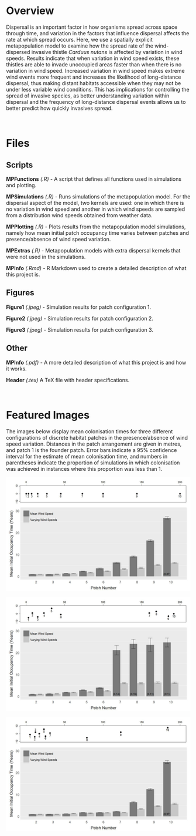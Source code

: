 # Overview

Dispersal is an important factor in how organisms spread across space through time, and variation in the factors that influence dispersal affects the rate at which spread occurs. Here, we use a spatially explicit metapopulation model to examine how the spread rate of the wind-dispersed invasive thistle *Carduus nutans* is affected by variation in wind speeds. Results indicate that when variation in wind speed exists, these thistles are able to invade unoccupied areas faster than when there is no variation in wind speed. Increased variation in wind speed makes extreme wind events more frequent and increases the likelihood of long-distance dispersal, thus making distant habitats accessible when they may not be under less variable wind conditions. This has implications for controlling the spread of invasive species, as better understanding variation within dispersal and the frequency of long-distance dispersal events allows us to better predict how quickly invasives spread.

<br/>

# Files

## Scripts

**MPFunctions** *(.R)* - A script that defines all functions used in simulations and plotting.

**MPSimulations** *(.R)* - Runs simulations of the metapopulation model. For the dispersal aspect of the model, two kernels are used: one in which there is no variation in wind speed and another in which wind speeds are sampled from a distribution wind speeds obtained from weather data.

**MPPlotting** *(.R)* - Plots results from the metapopulation model simulations, namely how mean initial patch occupancy time varies between patches and presence/absence of wind speed variation.

**MPExtras** *(.R)* - Metapopulation models with extra dispersal kernels that were not used in the simulations.

**MPInfo** *(.Rmd)* - R Markdown used to create a detailed description of what this project is.

## Figures

**Figure1** *(.jpeg)* - Simulation results for patch configuration 1.

**Figure2** *(.jpeg)* - Simulation results for patch configuration 2.

**Figure3** *(.jpeg)* - Simulation results for patch configuration 3.

## Other

**MPInfo** *(.pdf)* - A more detailed description of what this project is and how it works.

**Header** *(.tex)* A TeX file with header specifications.

<br/>

# Featured Images

The images below display mean colonisation times for three different configurations of discrete habitat patches in the presence/absence of wind speed variation. Distances in the patch arrangement are given in metres, and patch 1 is the founder patch. Error bars indicate a 95% confidence interval for the estimate of mean colonisation time, and numbers in parentheses indicate the proportion of simulations in which colonisation was achieved in instances where this proportion was less than 1.

<kbd>![](https://github.com/TrevorHD/MPModel/blob/master/Figures/Figure1.jpeg)</kbd>

<kbd>![](https://github.com/TrevorHD/MPModel/blob/master/Figures/Figure2.jpeg)</kbd>

<kbd>![](https://github.com/TrevorHD/MPModel/blob/master/Figures/Figure3.jpeg)</kbd>
